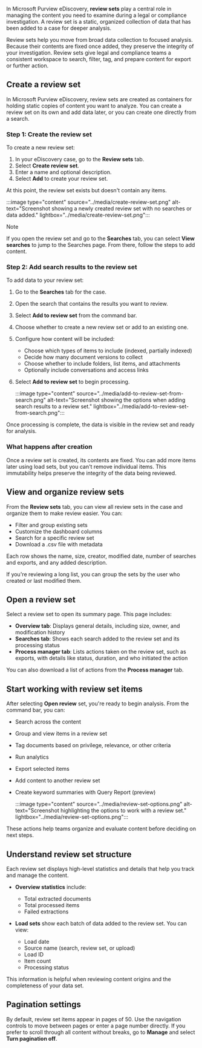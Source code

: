 In Microsoft Purview eDiscovery, **review sets** play a central role in managing the content you need to examine during a legal or compliance investigation. A review set is a static, organized collection of data that has been added to a case for deeper analysis.

Review sets help you move from broad data collection to focused analysis. Because their contents are fixed once added, they preserve the integrity of your investigation. Review sets give legal and compliance teams a consistent workspace to search, filter, tag, and prepare content for export or further action.

## Create a review set

In Microsoft Purview eDiscovery, review sets are created as containers for holding static copies of content you want to analyze. You can create a review set on its own and add data later, or you can create one directly from a search.

### Step 1: Create the review set

To create a new review set:

1. In your eDiscovery case, go to the **Review sets** tab.
1. Select **Create review set**.
1. Enter a name and optional description.
1. Select **Add** to create your review set.

At this point, the review set exists but doesn't contain any items.

:::image type="content" source="../media/create-review-set.png" alt-text="Screenshot showing a newly created review set with no searches or data added." lightbox="../media/create-review-set.png":::

> [!NOTE]
> If you open the review set and go to the **Searches** tab, you can select **View searches** to jump to the Searches page. From there, follow the steps to add content.

### Step 2: Add search results to the review set

To add data to your review set:

1. Go to the **Searches** tab for the case.
1. Open the search that contains the results you want to review.
1. Select **Add to review set** from the command bar.
1. Choose whether to create a new review set or add to an existing one.
1. Configure how content will be included:

   - Choose which types of items to include (indexed, partially indexed)
   - Decide how many document versions to collect
   - Choose whether to include folders, list items, and attachments
   - Optionally include conversations and access links
1. Select **Add to review set** to begin processing.

   :::image type="content" source="../media/add-to-review-set-from-search.png" alt-text="Screenshot showing the options when adding search results to a review set." lightbox="../media/add-to-review-set-from-search.png":::

Once processing is complete, the data is visible in the review set and ready for analysis.

### What happens after creation

Once a review set is created, its contents are fixed. You can add more items later using load sets, but you can't remove individual items. This immutability helps preserve the integrity of the data being reviewed.

## View and organize review sets

From the **Review sets** tab, you can view all review sets in the case and organize them to make review easier. You can:

- Filter and group existing sets
- Customize the dashboard columns
- Search for a specific review set
- Download a .csv file with metadata

Each row shows the name, size, creator, modified date, number of searches and exports, and any added description.

If you're reviewing a long list, you can group the sets by the user who created or last modified them.

## Open a review set

Select a review set to open its summary page. This page includes:

- **Overview tab**: Displays general details, including size, owner, and modification history
- **Searches tab**: Shows each search added to the review set and its processing status
- **Process manager tab**: Lists actions taken on the review set, such as exports, with details like status, duration, and who initiated the action

You can also download a list of actions from the **Process manager** tab.

## Start working with review set items

After selecting **Open review** set, you're ready to begin analysis. From the command bar, you can:

- Search across the content
- Group and view items in a review set
- Tag documents based on privilege, relevance, or other criteria
- Run analytics
- Export selected items
- Add content to another review set
- Create keyword summaries with Query Report (preview)

   :::image type="content" source="../media/review-set-options.png" alt-text="Screenshot highlighting the options to work with a review set." lightbox="../media/review-set-options.png":::

These actions help teams organize and evaluate content before deciding on next steps.

## Understand review set structure

Each review set displays high-level statistics and details that help you track and manage the content.

- **Overview statistics** include:

  - Total extracted documents
  - Total processed items
  - Failed extractions

- **Load sets** show each batch of data added to the review set. You can view:

  - Load date
  - Source name (search, review set, or upload)
  - Load ID
  - Item count
  - Processing status

This information is helpful when reviewing content origins and the completeness of your data set.

## Pagination settings

By default, review set items appear in pages of 50. Use the navigation controls to move between pages or enter a page number directly. If you prefer to scroll through all content without breaks, go to **Manage** and select **Turn pagination off**.
